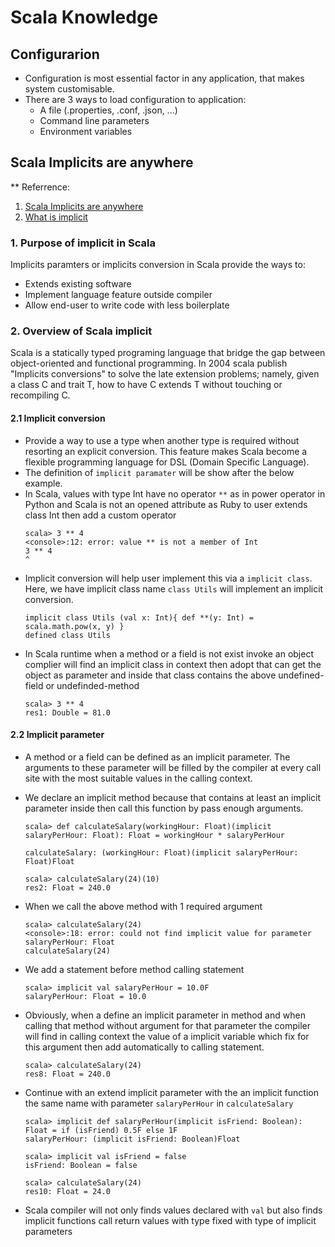 # Scala Knowledge

## Configurarion
- Configuration is most essential factor in any application, that makes system customisable.
- There are 3 ways to load configuration to application:
  - A file (.properties, .conf, .json, ...)
  - Command line parameters
  - Environment variables

## Scala Implicits are anywhere
** Referrence: 
  1.  [Scala Implicits are anywhere](https://arxiv.org/pdf/1908.07883.pdf)
  2.  [What is implicit](https://blog.vietnamlab.vn/tim-hieu-ve-implicit-trong-scala/)
### 1. Purpose of implicit in Scala
Implicits paramters or implicits conversion in Scala provide the ways to:
- Extends existing software
- Implement language feature outside compiler
- Allow end-user to write code with less boilerplate

### 2. Overview of Scala implicit
Scala is a statically typed programing language that bridge the gap between object-oriented and functional programming. In 2004 scala publish "Implicits conversions" to solve the late extension problems; namely, given a class C and trait T, how to have C extends T without touching or recompiling C.

#### 2.1 Implicit conversion
- Provide a way to use a type when another type is required without resorting an explicit conversion. This feature makes Scala become a flexible programming language for DSL (Domain Specific Language).
- The definition of `implicit paramater` will be show after the below example.
- In Scala, values with type Int have no operator `**` as in power operator in Python and Scala is not an opened attribute as Ruby to user extends class Int then add a custom operator
  ```
  scala> 3 ** 4
  <console>:12: error: value ** is not a member of Int
  3 ** 4
  ^
  ```
- Implicit conversion will help user implement this via a `implicit class`. Here, we have implicit class name `class Utils` will implement an implicit conversion.
  ```
  implicit class Utils (val x: Int){ def **(y: Int) = scala.math.pow(x, y) }
  defined class Utils
  ```
- In Scala runtime when a method or a field is not exist invoke an object complier will find an implicit class in context then adopt that can get the object as parameter and inside that class contains the above undefined-field or undefinded-method
  ```
  scala> 3 ** 4
  res1: Double = 81.0
  ```  
#### 2.2 Implicit parameter
- A method or a field can be defined as an implicit parameter. The arguments to these parameter will be filled by the compiler at every call site with the most suitable values in the calling context.
- We declare an implicit method because that contains at least an implicit parameter inside then call this function by pass enough arguments.
  ```
  scala> def calculateSalary(workingHour: Float)(implicit salaryPerHour: Float): Float = workingHour * salaryPerHour

  calculateSalary: (workingHour: Float)(implicit salaryPerHour: Float)Float

  scala> calculateSalary(24)(10)
  res2: Float = 240.0
  ```
- When we call the above method with 1 required argument
  ```
  scala> calculateSalary(24)
  <console>:18: error: could not find implicit value for parameter salaryPerHour: Float
  calculateSalary(24)
  ```
- We add a statement before method calling statement
  ```
  scala> implicit val salaryPerHour = 10.0F
  salaryPerHour: Float = 10.0
  ```
- Obviously, when a define an implicit parameter in method and when calling that method without argument for that parameter the compiler will find in calling context the value of a implicit variable which fix for this argument then add automatically to calling statement.
  ```
  scala> calculateSalary(24)
  res8: Float = 240.0
  ```
- Continue with an extend implicit parameter with the an implicit function the same name with parameter `salaryPerHour` in `calculateSalary`
  ```
  scala> implicit def salaryPerHour(implicit isFriend: Boolean): Float = if (isFriend) 0.5F else 1F
  salaryPerHour: (implicit isFriend: Boolean)Float
  ```

  ```
  scala> implicit val isFriend = false
  isFriend: Boolean = false
  ```

  ```
  scala> calculateSalary(24)
  res10: Float = 24.0
  ```
- Scala compiler will not only finds values declared with `val` but also finds implicit functions call return values with type fixed with  type of implicit parameters